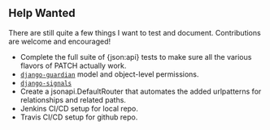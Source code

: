## Help Wanted

There are still quite a few things I want to test and document. Contributions are welcome and encouraged!
- Complete the full suite of {json:api} tests to make sure all the various flavors of PATCH actually work.
- [`django-guardian`](https://django-guardian.readthedocs.io/en/stable/) model and object-level permissions.
- [`django-signals`](https://docs.djangoproject.com/en/stable/topics/signals/)
- Create a jsonapi.DefaultRouter that automates the added urlpatterns for relationships and related paths.
- Jenkins CI/CD setup for local repo.
- Travis CI/CD setup for github repo.

